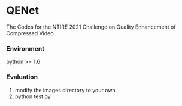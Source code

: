 # QENet
The Codes for the NTIRE 2021 Challenge on Quality Enhancement of Compressed Video.
### Environment
python >= 1.6
### Evaluation
1. modify the images directory to your own.
2. python test.py
